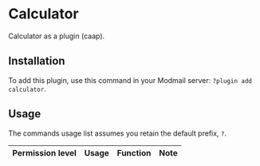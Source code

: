 # Calculator

Calculator as a plugin (caap).

## Installation

To add this plugin, use this command in your Modmail server: `?plugin add calculator`.

## Usage

The commands usage list assumes you retain the default prefix, `?`.

| Permission level | Usage | Function | Note |
|------------------|-------|----------|------|
